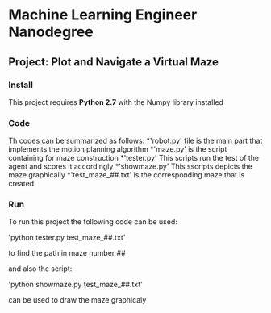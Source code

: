 # Machine Learning Engineer Nanodegree
## Project: Plot and Navigate a Virtual Maze

### Install

This project requires **Python 2.7** with the Numpy library installed


### Code
Th codes can be summarized as follows: 
*'robot.py' file is the main part that implements the motion planning algorithm 
*'maze.py' is the script containing for maze construction
*'tester.py' This scripts run the test of the agent and scores it accordingly
*'showmaze.py' This sscripts depicts the maze graphically
*'test_maze_##.txt' is the corresponding maze that is created
 

### Run

To run this project the following code can be used:

'python tester.py test_maze_##.txt'

to find the path in maze number ##

and also the script:

'python showmaze.py test_maze_##.txt' 

can be used to draw the maze graphicaly
